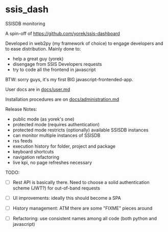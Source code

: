 # ssis_dash
SSISDB monitoring

A spin-off of https://github.com/yorek/ssis-dashboard

Developed in web2py (my framework of choice) to engage developers and to ease
distribution. Mainly done to:
- help a great guy (yorek)
- disengage from SSIS Developers requests
- try to code all the frontend in javascript

BTW: sorry guys, it's my first BIG javascript-frontended-app.

User docs are in [docs/user.md](docs/user.md)

Installation procedures are on [docs/administration.md](docs/administration.md)

Release Notes:
- public mode (as yorek's one)
- protected mode (requires authentication)
- protected mode restricts (optionally) available SSISDB instances
- can monitor multiple instances of SSISDB
- rss feeds
- execution history for folder, project and package
- keyboard shortcuts
- navigation refactoring
- live kpi, no page refreshes necessary


TODO:
- [ ] Rest API is basically there. Need to choose a solid authentication scheme (JWT?)
  for out-of-band requests
- [ ] UI improvements: ideally this should become a SPA
- [ ] History management: ATM there are some "FIXME" pieces around
- [ ] Refactoring: use consistent names among all code (both python and javascript)

